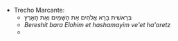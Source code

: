 - Trecho Marcante: 
	- בְּרֵאשִׁית בָּרָא אֱלֹהִים אֵת הַשָּׁמַיִם וְאֵת הָאָרֶץ
	- *Bereshit bara Elohim et hashamayim ve'et ha'aretz*
	- 